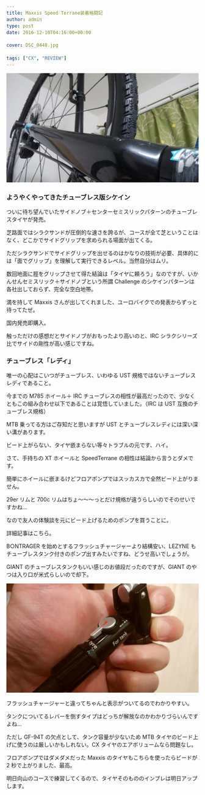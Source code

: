 ```yaml
---
title: Maxxis Speed Terrane装着格闘記
author: admin
type: post
date: 2016-12-10T04:16:00+00:00

cover: DSC_0448.jpg

tags: ["CX", "REVIEW"]
---
```


![image](./DSC_0448.jpg)

### ようやくやってきたチューブレス版シケイン

ついに待ち望んでいたサイドノブ＋センターセミスリックパターンのチューブレスタイヤが発売。

<AmazonLinkBox url="http://www.amazon.co.jp/exec/obidos/ASIN/B01M8LR2G6/gensobunya-22/ref=nosim/" />

芝路面ではシラクサンドが圧倒的な速さを誇るが、コースが全て芝ということはなく、どこかでサイドグリップを求められる場面が出てくる。

ただシラクサンドでサイドグリップを出せるのはかなりの技術が必要、具体的には「面でグリップ」を理解して実行できるレベル。当然自分はムリ。

数回地面に脛をグリップさせて得た結論は「タイヤに頼ろう」なのですが、いかんせんセミスリック＋サイドノブという所謂 Challenge のシケインパターンは各社出しておらず、完全な空白地帯。

満を持して Maxxis さんが出してくれました、ユーロバイクでの発表からずっと待ってたぜ。

国内発売即購入。

触っただけの感想だとサイドノブがおもったより高いのと、IRC シラクシリーズ比でサイドの剛性が高い感じですね。

### チューブレス「レディ」

唯一の心配はこいつがチューブレス、いわゆる UST 規格ではないチューブレスレディであること。

今までの M785 ホイール＋ IRC チューブレスの相性が最高だったので、少なくともこの組み合わせ以下であることは覚悟していました。（IRC は UST 互換のチューブレス規格）

MTB 乗ってる方はご存知だと思いますが UST とチューブレスレディには深い深い溝があります。

ビード上がらない、タイヤ嵌まらない等々トラブルの元です、ハイ。

さて、手持ちの XT ホイールと SpeedTerrane の相性は結論から言うとダメです。

簡単にホイールに嵌まるけどフロアポンプではスッカスカで全然ビード上がりません。

29er リムと 700c リムはちょ～～～っとだけ規格が違うらしいのでそのせいですかね…

なので友人の体験談を元にビード上げるためのポンプを買うことに。

詳細記事はこちら。

<LinkBox url="http://nagsaran.hatenablog.com/entry/2016/11/23/101332" />

B○NTRAGER を始めとするフラッシュチャージャーより結構安い、LEZYNE もチューブレスタンク付きのポンプ出すみたいですね、どうせ高いでしょうが。

GIANT のチューブレスタンクもいい感じのお値段だったのですが、GIANT のやつは入り口が米式らしいので却下。

![image](./DSC_0449.jpg)

フラッシュチャージャーと違ってちゃんと表示がついてるのでわかりやすい。

タンクについてるレバーを倒すタイプはどっちが解放なのかわかりづらいんですよね…

ただし GF-94T の欠点として、タンク容量が少ないため MTB タイヤのビード上げに使うのは厳しいかもしれない。CX タイヤのエアボリュームなら問題なし。

フロアポンプではダメダメだった Maxxis のタイヤもこちらを使ったらビードが 2 秒で上がりました、最高。

明日向山のコースで練習してくるので、タイヤそのもののインプレは明日アップします。

<AmazonLinkBox url="http://www.amazon.co.jp/exec/obidos/ASIN/B01JG277DA/gensobunya-22/ref=nosim/" />
